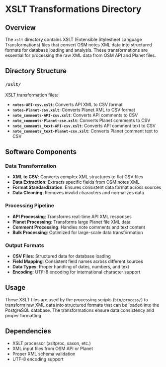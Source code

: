 # XSLT Transformations Directory

## Overview
The `xslt` directory contains XSLT (Extensible Stylesheet Language
Transformations) files that convert OSM notes XML data into structured formats
for database loading and analysis. These transformations are essential for
processing the raw XML data from OSM API and Planet files.

## Directory Structure

### `/xslt/`
XSLT transformation files:
- **`notes-API-csv.xslt`**: Converts API XML to CSV format
- **`notes-Planet-csv.xslt`**: Converts Planet XML to CSV format
- **`note_comments-API-csv.xslt`**: Converts API comments to CSV
- **`note_comments-Planet-csv.xslt`**: Converts Planet comments to CSV
- **`note_comments_text-API-csv.xslt`**: Converts API comment text to CSV
- **`note_comments_text-Planet-csv.xslt`**: Converts Planet comment text to CSV

## Software Components

### Data Transformation
- **XML to CSV**: Converts complex XML structures to flat CSV files
- **Data Extraction**: Extracts specific fields from OSM notes XML
- **Format Standardization**: Ensures consistent data format across sources
- **Data Cleaning**: Removes invalid characters and normalizes data

### Processing Pipeline
- **API Processing**: Transforms real-time API XML responses
- **Planet Processing**: Transforms large Planet file XML data
- **Comment Processing**: Handles note comments and text content
- **Bulk Processing**: Optimized for large-scale data transformation

### Output Formats
- **CSV Files**: Structured data for database loading
- **Field Mapping**: Consistent field names across different sources
- **Data Types**: Proper handling of dates, numbers, and text
- **Encoding**: UTF-8 encoding for international character support

## Usage
These XSLT files are used by the processing scripts (`bin/process/`) to transform
raw XML data into structured formats that can be loaded into the PostgreSQL
database. The transformations ensure data consistency and proper formatting.

## Dependencies
- XSLT processor (xsltproc, saxon, etc.)
- XML input files from OSM API or Planet
- Proper XML schema validation
- UTF-8 encoding support

